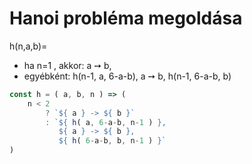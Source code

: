 # Hanoi probléma megoldása

h(n,a,b)=

- ha n=1 , akkor: a &#10137; b,
- egyébként: h(n-1, a, 6-a-b), a &#10137; b, h(n-1, 6-a-b, b)

```javascript
const h = ( a, b, n ) => (
    n < 2
        ? `${ a } -> ${ b }`
        : `${ h( a, 6-a-b, n-1 ) },
           ${ a } -> ${ b },
           ${ h( 6-a-b, b, n-1 ) }`
)
```
